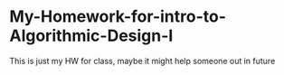 # My-Homework-for-intro-to-Algorithmic-Design-I
This is just my HW for class, maybe it might help someone out in future
